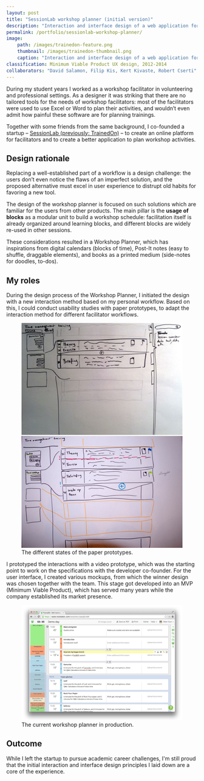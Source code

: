 ```yaml
---
layout: post
title: "SessionLab workshop planner (initial version)"
description: "Interaction and interface design of a web application for workshop planning."
permalink: /portfolio/sessionlab-workshop-planner/
image:
    path: /images/trainedon-feature.png
    thumbnail: /images/trainedon-thumbnail.png
    caption: "Interaction and interface design of a web application for workshop planning. Interface design by Peter Kun."
classification: Minimum Viable Product UX design, 2012-2014
collaborators: "David Salamon, Filip Kis, Kert Kivaste, Robert Cserti"
---
```


During my student years I worked as a workshop facilitator in volunteering and professional settings. As a designer it was striking that there are no tailored tools for the needs of workshop facilitators: most of the facilitators were used to use Excel or Word to plan their activities, and wouldn’t even admit how painful these software are for planning trainings.

Together with some friends from the same background, I co-founded a startup – [SessionLab (previously: TrainedOn)](https://www.sessionlab.com) – to create an online platform for facilitators and to create a better application to plan workshop activities.

## Design rationale
Replacing a well-established part of a workflow is a design challenge: the users don’t even notice the flaws of an imperfect solution, and the proposed alternative must excel in user experience to distrupt old habits for favoring a new tool.

The design of the workshop planner is focused on such solutions which are familiar for the users from other products. The main pillar is the **usage of blocks** as a modular unit to build a workshop schedule: facilitation itself is already organized around learning blocks, and different blocks are widely re-used in other sessions.

These considerations resulted in a Workshop Planner, which has inspirations from digital calendars (blocks of time), Post-It notes (easy to shuffle, draggable elements), and books as a printed medium (side-notes for doodles, to-dos).

## My roles

During the design process of the Workshop Planner, I initiated the design with a new interaction method based on my personal workflow. Based on this, I could conduct usability studies with paper prototypes, to adapt the interaction method for different facilitator workflows.

<figure class="half">
	<a href="/images/trainedon-initial-paper-prototype.jpg"><img src="/images/trainedon-initial-paper-prototype.jpg"></a>
	<a href="/images/trainedon-improved-paper-prototype.jpg"><img src="/images/trainedon-improved-paper-prototype.jpg"></a>
	<figcaption>The different states of the paper prototypes.</figcaption>
</figure>

I prototyped the interactions with a video prototype, which was the starting point to work on the specifications with the developer co-founder. For the user interface, I created various mockups, from which the winner design was chosen together with the team. This stage got developed into an MVP (Minimum Viable Product), which has served many years while the company established its market presence.

<figure>
	<a href="/images/trainedon-mvp-editor.png"><img src="/images/trainedon-mvp-editor.png"></a>
	<figcaption>The current workshop planner in production.</figcaption>
</figure>

## Outcome
While I left the startup to pursue academic career challenges, I'm still proud that the initial interaction and interface design principles I laid down are a core of the experience. 
